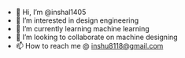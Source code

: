 - 👋 Hi, I’m @inshal1405
- 👀 I’m interested in design engineering 
- 🌱 I’m currently learning machine learning 
- 💞️ I’m looking to collaborate on machine designing
- 📫 How to reach me @ inshu8118@gmail.com

<!---
inshal1405/inshal1405 is a ✨ special ✨ repository because its `README.md` (this file) appears on your GitHub profile.
You can click the Preview link to take a look at your changes.
--->
